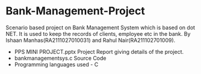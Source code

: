 # Bank-Management-Project
Scenario based project on Bank Management System which is based on dot NET.  It is used to keep the records of clients, employee etc in the bank. By Ishaan Manhas(RA2111027010031) and Rahul Nair(RA211102701009).
- PPS MINI PROJECT.pptx
Project Report giving details of the project.
- bankmanagementsys.c
Source Code
- Programming languages used - C
